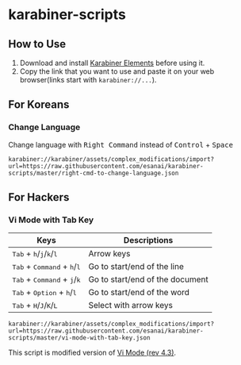 # karabiner-scripts
## How to Use
1. Download and install [Karabiner Elements](https://pqrs.org/osx/karabiner/) before using it.
2. Copy the link that you want to use and paste it on your web browser(links start with `karabiner://...`).

## For Koreans
### Change Language
Change language with <kbd>Right Command</kbd> instead of <kbd>Control</kbd> + <kbd>Space</kbd>
```
karabiner://karabiner/assets/complex_modifications/import?url=https://raw.githubusercontent.com/esanai/karabiner-scripts/master/right-cmd-to-change-language.json
```

## For Hackers
### Vi Mode with Tab Key
| Keys  | Descriptions |
|---|---|
| <kbd>Tab</kbd> + <kbd>h</kbd>/<kbd>j</kbd>/<kbd>k</kbd>/<kbd>l</kbd> | Arrow keys |
| <kbd>Tab</kbd> + <kbd>Command</kbd> + <kbd>h</kbd>/<kbd>l</kbd> | Go to start/end of the line |
| <kbd>Tab</kbd> + <kbd>Command</kbd> + <kbd>j</kbd>/<kbd>k</kbd> | Go to start/end of the document |
| <kbd>Tab</kbd> + <kbd>Option</kbd> + <kbd>h</kbd>/<kbd>l</kbd> | Go to start/end of the word | 
| <kbd>Tab</kbd> + <kbd>H</kbd>/<kbd>J</kbd>/<kbd>K</kbd>/<kbd>L</kbd> | Select with arrow keys |

```
karabiner://karabiner/assets/complex_modifications/import?url=https://raw.githubusercontent.com/esanai/karabiner-scripts/master/vi-mode-with-tab-key.json
```
This script is modified version of [Vi Mode (rev 4.3)](https://pqrs.org/osx/karabiner/complex_modifications/#vi_mode).




